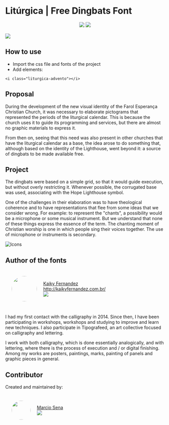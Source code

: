 # Litúrgica | Free Dingbats Font

<div style="text-align: center;">
<img src="https://img.shields.io/badge/License-OFL-GREEN.svg" />
<img src="https://img.shields.io/github/languages/repo-size/ofallante/liturgica-fonts.svg" />
</div>
<br/>
<img src="https://mir-s3-cdn-cf.behance.net/project_modules/fs/20f95577013721.5c84081489070.png"/>

## How to use

- Import the css file and fonts of the project
- Add elements:

```
<i class="liturgica-advento"></i>
```

## Proposal

During the development of the new visual identity of the Farol Esperança Christian Church, it was necessary to elaborate pictograms that represented the periods of the liturgical calendar. This is because the church uses it to guide its programming and services, but there are almost no graphic materials to express it.

From then on, seeing that this need was also present in other churches that have the liturgical calendar as a base, the idea arose to do something that, although based on the identity of the Lighthouse, went beyond it: a source of dingbats to be made available free.

## Project

The dingbats were based on a simple grid, so that it would guide execution, but without overly restricting it. Whenever possible, the corrugated base was used, associating with the Hope Lighthouse symbol.

One of the challenges in their elaboration was to have theological coherence and to have representations that flee from some ideas that we consider wrong. For example: to represent the "chants", a possibility would be a microphone or some musical instrument. But we understand that none of these things express the essence of the term. The chanting moment of Christian worship is one in which people sing their voices together. The use of microphone or instruments is secondary.

![Icons](https://mir-cdn.behance.net/v1/rendition/project_modules/fs/98abdb77013721.5c89bbe0d1289.png)

## Author of the fonts

<div style="display: flex; align-items: center;
margin-bottom: 20px;
padding: 20px; border-radius: 4px;">
<img src="https://pbs.twimg.com/profile_images/1080101396790329344/8c2MW9cu_400x400.jpg" data-canonical-src="https://pbs.twimg.com/profile_images/1080101396790329344/8c2MW9cu_400x400.jpg" height="80" style="border-radius: 50%; margin-right: 20px;"/>

[Kaiky Fernandez](https://twitter.com/soyelfernandez)<br/>http://kaikyfernandez.com.br/
<br/>
<img src="https://img.shields.io/twitter/follow/soyelfernandez.svg?label=Twitter" />

</div>

I had my first contact with the calligraphy in 2014. Since then, I have been participating in workshops, workshops and studying to improve and learn new techniques. I also participate in Tipografeed, an art collective focused on calligraphy and lettering.

I work with both calligraphy, which is done essentially analogically, and with lettering, where there is the process of execution and / or digital finishing. Among my works are posters, paintings, marks, painting of panels and graphic pieces in general.

## Contributor

Created and maintained by:

<div style="display: flex; align-items: center;
margin-bottom: 20px;
padding: 20px; border-radius: 4px;">
<img src="https://avatars0.githubusercontent.com/u/3450717?s=460&v=4" height="60" style="border-radius: 50%; margin-right: 20px;"/>

[Marcio Sena](https://twitter.com/ofallante)<br/>
<img src="https://img.shields.io/twitter/follow/ofallante.svg?label=Twitter" />

</div>
